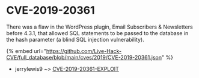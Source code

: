 # CVE-2019-20361

There was a flaw in the WordPress plugin, Email Subscribers & Newsletters before 4.3.1, that allowed SQL statements to be passed to the database in the hash parameter (a blind SQL injection vulnerability).

{% embed url="https://github.com/Live-Hack-CVE/full_database/blob/main/cves/2019/CVE-2019-20361.json" %}


* jerrylewis9 ~> [CVE-2019-20361-EXPLOIT](https://zeste.alice-snow.ru/2019/database/cve-2019-20361/cve-2019-20361-exploit-jerrylewis9)